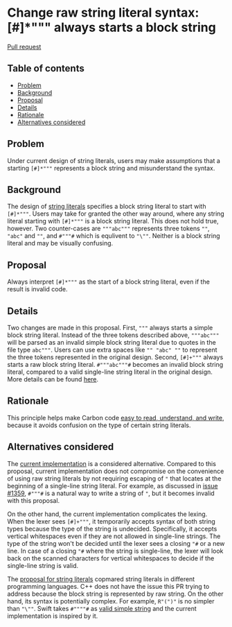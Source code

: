 # Change raw string literal syntax: [#]\*""" always starts a block string

<!--
Part of the Carbon Language project, under the Apache License v2.0 with LLVM
Exceptions. See /LICENSE for license information.
SPDX-License-Identifier: Apache-2.0 WITH LLVM-exception
-->

[Pull request](https://github.com/carbon-language/carbon-lang/pull/1360)

<!-- toc -->

## Table of contents

-   [Problem](#problem)
-   [Background](#background)
-   [Proposal](#proposal)
-   [Details](#details)
-   [Rationale](#rationale)
-   [Alternatives considered](#alternatives-considered)

<!-- tocstop -->

## Problem

Under current design of string literals, users may make assumptions that a
starting `[#]*"""` represents a block string and misunderstand the syntax.

## Background

The design of
[string literals](https://github.com/carbon-language/carbon-lang/blob/trunk/docs/design/lexical_conventions/string_literals.md)
specifies a block string literal to start with `[#]*"""`. Users may take for
granted the other way around, where any string literal starting with `[#]*"""`
is a block string literal. This does not hold true, however. Two counter-cases
are `"""abc"""` represents three tokens `""`, `"abc"` and `""`, and `#"""#`
which is equlivent to `"\""`. Neither is a block string literal and may be
visually confusing.

## Proposal

Always interpret `[#]*"""` as the start of a block string literal, even if the
result is invalid code.

## Details

Two changes are made in this proposal. First, `"""` always starts a simple block
string literal. Instead of the three tokens described above, `"""abc"""` will be
parsed as an invalid simple block string literal due to quotes in the file type
`abc"""`. Users can use extra spaces like `"" "abc" ""` to represent the three
tokens represented in the original design. Second, `[#]+"""` always starts a raw
block string literal. `#"""abc"""#` becomes an invalid block string literal,
compared to a valid single-line string literal in the original design. More
details can be found
[here](/docs/design/lexical_conventions/string_literals.md).

## Rationale

This principle helps make Carbon code
[easy to read, understand, and write](/docs/project/goals.md#code-that-is-easy-to-read-understand-and-write),
because it avoids confusion on the type of certain string literals.

## Alternatives considered

The
[current implementation](https://github.com/carbon-language/carbon-lang/blob/trunk/docs/design/lexical_conventions/string_literals.md)
is a considered alternative. Compared to this proposal, current implementation
does not compromise on the convenience of using raw string literals by not
requiring escaping of `"` that locates at the beginning of a single-line string
literal. For example, as discussed in
[issue #1359](https://github.com/carbon-language/carbon-lang/issues/1359),
`#"""#` is a natural way to write a string of `"`, but it becomes invalid with
this proposal.

On the other hand, the current implementation complicates the lexing. When the
lexer sees `[#]+"""`, it temporarily accepts syntax of both string types because
the type of the string is undecided. Specifically, it accepts vertical
whitespaces even if they are not allowed in single-line strings. The type of the
string won't be decided until the lexer sees a closing `"#` or a new line. In
case of a closing `"#` where the string is single-line, the lexer will look back
on the scanned characters for vertical whitespaces to decide if the single-line
string is valid.

The [proposal for string literals](/proposals/p0199.md) copmared string literals
in different programming languages. C++ does not have the issue this PR trying
to address because the block string is represented by raw string. On the other
hand, its syntax is potentially complex. For example, `R"(")"` is no simpler
than `"\""`. Swift takes `#""""#` as
[valid simple string](https://sourcegraph.com/search?q=context:global+file:%5C.swift%24+%23%22%22%22%22%23&patternType=literal)
and the current implementation is inspired by it.
